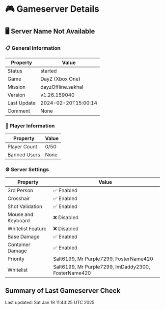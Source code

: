 # 🎮 Gameserver Details

## 🖥️ Server Name Not Available

### 📋 General Information

| **Property**        | **Value**                  |
|---------------------|----------------------------|
| Status | started |
| Game | DayZ (Xbox One) |
| Mission | dayzOffline.sakhal |
| Version | v1.26.159040 |
| Last Update | 2024-02-20T15:00:14 |
| Comment | None |

### 👥 Player Information

| **Property**        | **Value**                  |
|---------------------|----------------------------|
| Player Count | 0/50 |
| Banned Users | None |

### ⚙️ Server Settings

| **Property**        | **Value**                  |
|---------------------|----------------------------|
| 3rd Person | ✅ Enabled |
| Crosshair | ✅ Enabled |
| Shot Validation | ✅ Enabled |
| Mouse and Keyboard | ❌ Disabled |
| Whitelist Feature | ❌ Disabled |
| Base Damage | ✅ Enabled |
| Container Damage | ✅ Enabled |
| Priority | Salt6199, Mr Purple7299, FosterName420 |
| Whitelist | Salt6199, Mr Purple7299, ImDaddy2300, FosterName420 |

## Summary of Last Gameserver Check


Last updated: Sat Jan 18 11:43:25 UTC 2025
